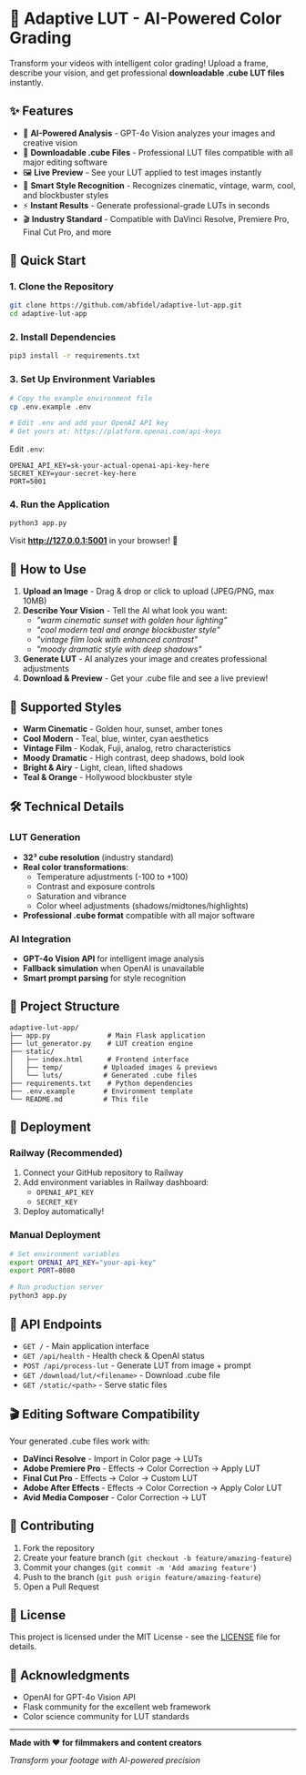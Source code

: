 # 🎨 Adaptive LUT - AI-Powered Color Grading

Transform your videos with intelligent color grading! Upload a frame, describe your vision, and get professional **downloadable .cube LUT files** instantly.

## ✨ Features

- 🤖 **AI-Powered Analysis** - GPT-4o Vision analyzes your images and creative vision
- 📁 **Downloadable .cube Files** - Professional LUT files compatible with all major editing software
- 🖼️ **Live Preview** - See your LUT applied to test images instantly
- 🎯 **Smart Style Recognition** - Recognizes cinematic, vintage, warm, cool, and blockbuster styles
- ⚡ **Instant Results** - Generate professional-grade LUTs in seconds
- 🎬 **Industry Standard** - Compatible with DaVinci Resolve, Premiere Pro, Final Cut Pro, and more

## 🚀 Quick Start

### 1. Clone the Repository
```bash
git clone https://github.com/abfidel/adaptive-lut-app.git
cd adaptive-lut-app
```

### 2. Install Dependencies
```bash
pip3 install -r requirements.txt
```

### 3. Set Up Environment Variables
```bash
# Copy the example environment file
cp .env.example .env

# Edit .env and add your OpenAI API key
# Get yours at: https://platform.openai.com/api-keys
```

Edit `.env`:
```env
OPENAI_API_KEY=sk-your-actual-openai-api-key-here
SECRET_KEY=your-secret-key-here
PORT=5001
```

### 4. Run the Application
```bash
python3 app.py
```

Visit **http://127.0.0.1:5001** in your browser! 🎉

## 🎯 How to Use

1. **Upload an Image** - Drag & drop or click to upload (JPEG/PNG, max 10MB)
2. **Describe Your Vision** - Tell the AI what look you want:
   - *"warm cinematic sunset with golden hour lighting"*
   - *"cool modern teal and orange blockbuster style"*
   - *"vintage film look with enhanced contrast"*
   - *"moody dramatic style with deep shadows"*
3. **Generate LUT** - AI analyzes your image and creates professional adjustments
4. **Download & Preview** - Get your .cube file and see a live preview!

## 🎨 Supported Styles

- **Warm Cinematic** - Golden hour, sunset, amber tones
- **Cool Modern** - Teal, blue, winter, cyan aesthetics  
- **Vintage Film** - Kodak, Fuji, analog, retro characteristics
- **Moody Dramatic** - High contrast, deep shadows, bold look
- **Bright & Airy** - Light, clean, lifted shadows
- **Teal & Orange** - Hollywood blockbuster style

## 🛠️ Technical Details

### LUT Generation
- **32³ cube resolution** (industry standard)
- **Real color transformations**:
  - Temperature adjustments (-100 to +100)
  - Contrast and exposure controls
  - Saturation and vibrance
  - Color wheel adjustments (shadows/midtones/highlights)
- **Professional .cube format** compatible with all major software

### AI Integration
- **GPT-4o Vision API** for intelligent image analysis
- **Fallback simulation** when OpenAI is unavailable
- **Smart prompt parsing** for style recognition

## 📁 Project Structure
```
adaptive-lut-app/
├── app.py              # Main Flask application
├── lut_generator.py    # LUT creation engine
├── static/
│   ├── index.html      # Frontend interface
│   ├── temp/          # Uploaded images & previews
│   └── luts/          # Generated .cube files
├── requirements.txt    # Python dependencies
├── .env.example       # Environment template
└── README.md          # This file
```

## 🚀 Deployment

### Railway (Recommended)
1. Connect your GitHub repository to Railway
2. Add environment variables in Railway dashboard:
   - `OPENAI_API_KEY`
   - `SECRET_KEY`
3. Deploy automatically!

### Manual Deployment
```bash
# Set environment variables
export OPENAI_API_KEY="your-api-key"
export PORT=8080

# Run production server
python3 app.py
```

## 🔧 API Endpoints

- `GET /` - Main application interface
- `GET /api/health` - Health check & OpenAI status
- `POST /api/process-lut` - Generate LUT from image + prompt
- `GET /download/lut/<filename>` - Download .cube file
- `GET /static/<path>` - Serve static files

## 🎬 Editing Software Compatibility

Your generated .cube files work with:
- **DaVinci Resolve** - Import in Color page → LUTs
- **Adobe Premiere Pro** - Effects → Color Correction → Apply LUT
- **Final Cut Pro** - Effects → Color → Custom LUT
- **Adobe After Effects** - Effects → Color Correction → Apply Color LUT
- **Avid Media Composer** - Color Correction → LUT

## 🤝 Contributing

1. Fork the repository
2. Create your feature branch (`git checkout -b feature/amazing-feature`)
3. Commit your changes (`git commit -m 'Add amazing feature'`)
4. Push to the branch (`git push origin feature/amazing-feature`)
5. Open a Pull Request

## 📄 License

This project is licensed under the MIT License - see the [LICENSE](LICENSE) file for details.

## 🙏 Acknowledgments

- OpenAI for GPT-4o Vision API
- Flask community for the excellent web framework
- Color science community for LUT standards

---

**Made with ❤️ for filmmakers and content creators**

*Transform your footage with AI-powered precision* 